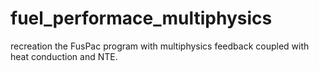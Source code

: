 # fuel_performace_multiphysics
recreation the FusPac program with multiphysics feedback coupled with heat conduction and NTE.
